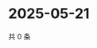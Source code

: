# 2025-05-21

共 0 条

<!-- BEGIN ZHIHUVIDEO -->
<!-- 最后更新时间 Wed May 21 2025 10:38:08 GMT+0800 (China Standard Time) -->

<!-- END ZHIHUVIDEO -->
